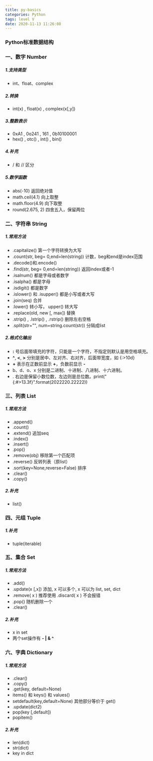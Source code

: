 ```yaml
---
title: py-basics
categories: Python
tags: level V
date: 2020-11-13 11:26:08
---
```


### Python标准数据结构

### 一、数字 Number

##### 1.支持类型

- int、float、complex 

##### 2.转换

- int(x) , float(x) , complex(x[,y])

##### 3.整数表示

- 0xA1 , 0o241 , 161 ,  0b10100001
- hex() , otc() , int() , bin()

<!--more-->

##### 4.补充

- / 和 // 区分

##### 5.数学函数

- abs(-10) 返回绝对值
- math.ceil(4.1) 向上取整
- math.floor(4.9) 向下取整
- round(2.675, 2) 四舍五入，保留两位

### 二、字符串 String

##### 1.常用方法

- .capitalize() 第一个字符转换为大写
- .count(str, beg= 0,end=len(string)) 计数，beg和end是index范围
- .decode()和.encode()
- .find(str, beg= 0,end=len(string))  返回index或者-1
- .isalnum()  都是字母或者数字
- .isalpha() 都是字母
- .isdigit()  都是数字
- .islower() 和 .isupper() 都是小写或者大写
- .join(seq) 合并
- .lower() 转小写， upper()  转大写
- .replace(old, new [, max])  替换
- .strip() , .lstrip() , .rstrip()  删除左右空格
- .split(str="", num=string.count(str))  分隔成list

##### 2.格式化输出

- **:** 号后面带填充的字符，只能是一个字符，不指定则默认是用空格填充。
- **^**, **<**, **>** 分别是居中、左对齐、右对齐，后面带宽度，如 {:>10d}
- **+** 表示在正数前显示 **+**，负数前显示 **-**
- b、d、o、x 分别是二进制、十进制、八进制、十六进制。
- . 右边是保留小数位数，左边则是总位数。print("{:#>13.3f}".format(2022220.22222))

### 三、列表 List

##### 1.常用方法

- .append()
- .count()
- .extend()  追加seq
- .index()
- .insert()
- .pop()
- .remove(obj)  移除第一个匹配项
- .reverse()  反转列表（原list）
- .sort(key=None,reverse=False)  排序
- .clear()
- .copy()

##### 2.补充

- list()

### 四、元组 Tuple

##### 1.补充

- tuple(iterable)

### 五、集合 Set

##### 1.常用方法

- .add()
- .update(x [,x])   添加, x 可以多个, x 可以为 list, set, dict
- .remove( x ) 推荐使用 .discard( x ) 不会报错
- .pop()  随机删除一个
- .clear()

##### 2.补充

- x in set
- 两个set操作有 **- | & ^**

### 六、字典 Dictionary

##### 1.常用方法

- .clear()
- .copy()
- .get(key, default=None)
- items()  和  keys()  和  values()
- setdefault(key,default=None)  其他部分等价于 get()
- .update(dict2)
- pop(key [,default])
- popitem()

##### 2.补充

- len(dict)
- str(dict)
- key in dict

